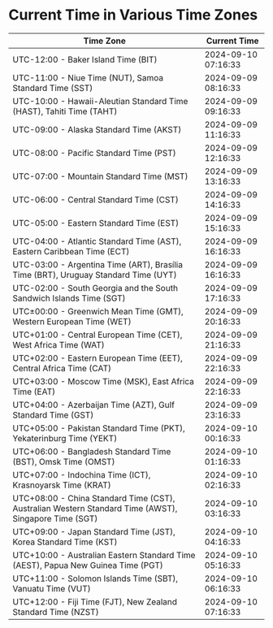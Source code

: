 # Current Time in Various Time Zones

| Time Zone | Current Time |
|-----------|--------------|
| UTC-12:00 - Baker Island Time (BIT) | 2024-09-10 07:16:33 |
| UTC-11:00 - Niue Time (NUT), Samoa Standard Time (SST) | 2024-09-09 08:16:33 |
| UTC-10:00 - Hawaii-Aleutian Standard Time (HAST), Tahiti Time (TAHT) | 2024-09-09 09:16:33 |
| UTC-09:00 - Alaska Standard Time (AKST) | 2024-09-09 11:16:33 |
| UTC-08:00 - Pacific Standard Time (PST) | 2024-09-09 12:16:33 |
| UTC-07:00 - Mountain Standard Time (MST) | 2024-09-09 13:16:33 |
| UTC-06:00 - Central Standard Time (CST) | 2024-09-09 14:16:33 |
| UTC-05:00 - Eastern Standard Time (EST) | 2024-09-09 15:16:33 |
| UTC-04:00 - Atlantic Standard Time (AST), Eastern Caribbean Time (ECT) | 2024-09-09 16:16:33 |
| UTC-03:00 - Argentina Time (ART), Brasília Time (BRT), Uruguay Standard Time (UYT) | 2024-09-09 16:16:33 |
| UTC-02:00 - South Georgia and the South Sandwich Islands Time (SGT) | 2024-09-09 17:16:33 |
| UTC±00:00 - Greenwich Mean Time (GMT), Western European Time (WET) | 2024-09-09 20:16:33 |
| UTC+01:00 - Central European Time (CET), West Africa Time (WAT) | 2024-09-09 21:16:33 |
| UTC+02:00 - Eastern European Time (EET), Central Africa Time (CAT) | 2024-09-09 22:16:33 |
| UTC+03:00 - Moscow Time (MSK), East Africa Time (EAT) | 2024-09-09 22:16:33 |
| UTC+04:00 - Azerbaijan Time (AZT), Gulf Standard Time (GST) | 2024-09-09 23:16:33 |
| UTC+05:00 - Pakistan Standard Time (PKT), Yekaterinburg Time (YEKT) | 2024-09-10 00:16:33 |
| UTC+06:00 - Bangladesh Standard Time (BST), Omsk Time (OMST) | 2024-09-10 01:16:33 |
| UTC+07:00 - Indochina Time (ICT), Krasnoyarsk Time (KRAT) | 2024-09-10 02:16:33 |
| UTC+08:00 - China Standard Time (CST), Australian Western Standard Time (AWST), Singapore Time (SGT) | 2024-09-10 03:16:33 |
| UTC+09:00 - Japan Standard Time (JST), Korea Standard Time (KST) | 2024-09-10 04:16:33 |
| UTC+10:00 - Australian Eastern Standard Time (AEST), Papua New Guinea Time (PGT) | 2024-09-10 05:16:33 |
| UTC+11:00 - Solomon Islands Time (SBT), Vanuatu Time (VUT) | 2024-09-10 06:16:33 |
| UTC+12:00 - Fiji Time (FJT), New Zealand Standard Time (NZST) | 2024-09-10 07:16:33 |
